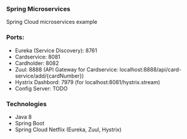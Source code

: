 ### Spring Microservices
Spring Cloud microservices example

### Ports:
- Eureka (Service Discovery): 8761
- Cardservice: 8081
- Cardholder: 8082
- Zuul: 8888 (API Gateway for Cardservice: localhost:8888/api/card-service/add/{cardNumber})
- Hystrix Dashbord: 7979 (for localhost:8081/hystrix.stream)
- Config Server: TODO

### Technologies
- Java 8
- Spring Boot
- Spring Cloud Netflix (Eureka, Zuul, Hystrix)





